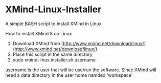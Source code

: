 # XMind-Linux-Installer
A simple BASH script to install XMind in Linux

How to install XMind 8 on Linux

1. Download XMind from [http://www.xmind.net/download/linux/] (http://www.xmind.net/download/linux/)
2. Place this script in the same directory
3. sudo xmind-linux.installer.sh username

username is the user that will be use/run the software. Since XMind will need a data directory in the user home namded 'workspace'
